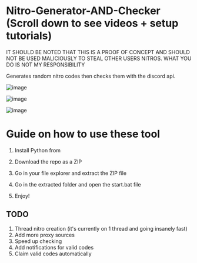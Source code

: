 # Nitro-Generator-AND-Checker (Scroll down to see videos + setup tutorials)

IT SHOULD BE NOTED THAT THIS IS A PROOF OF CONCEPT AND SHOULD NOT BE USED MALICIOUSLY TO STEAL OTHER USERS NITROS. WHAT YOU DO IS NOT MY RESPONSIBILITY 

Generates random nitro codes then checks them with the discord api.

![image](https://user-images.githubusercontent.com/116505654/197413858-d895a5e0-927b-4224-842a-aaf9ab30e6d4.png)
 
![image](https://user-images.githubusercontent.com/116505654/197413887-9cb1522f-59f6-4976-a964-c0c8cf534d65.png) 

![image](https://user-images.githubusercontent.com/116505654/197413911-88b85b22-701b-4115-a49e-58a0fcd802d5.png)

# Guide on how to use these tool

1. Install Python from
 
2. Download the repo as a ZIP

3. Go in your file explorer and extract the ZIP file 

4. Go in the extracted folder and open the start.bat file

5. Enjoy!



## TODO
1. Thread nitro creation (it's currently on 1 thread and going insanely fast) 
2. Add more proxy sources
3. Speed up checking
4. Add notifications for valid codes
5. Claim valid codes automatically 